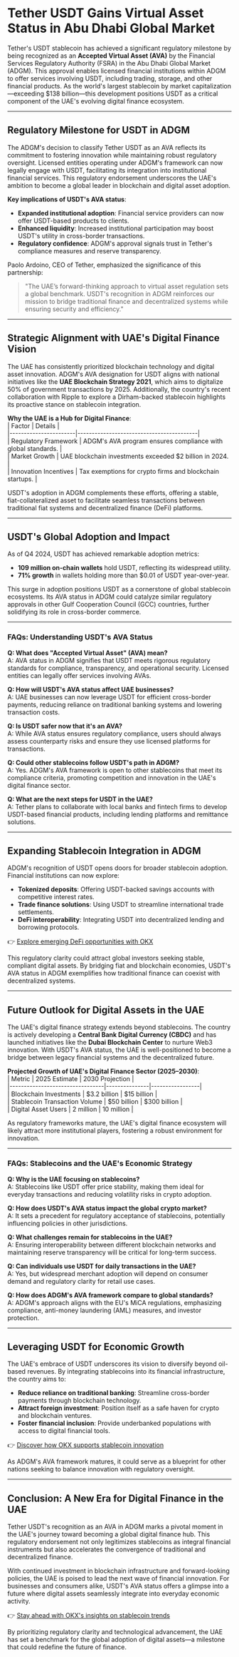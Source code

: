 # Tether USDT Gains Virtual Asset Status in Abu Dhabi Global Market  

Tether's USDT stablecoin has achieved a significant regulatory milestone by being recognized as an **Accepted Virtual Asset (AVA)** by the Financial Services Regulatory Authority (FSRA) in the Abu Dhabi Global Market (ADGM). This approval enables licensed financial institutions within ADGM to offer services involving USDT, including trading, storage, and other financial products. As the world's largest stablecoin by market capitalization—exceeding $138 billion—this development positions USDT as a critical component of the UAE's evolving digital finance ecosystem.  

---

## Regulatory Milestone for USDT in ADGM  

The ADGM's decision to classify Tether USDT as an AVA reflects its commitment to fostering innovation while maintaining robust regulatory oversight. Licensed entities operating under ADGM's framework can now legally engage with USDT, facilitating its integration into institutional financial services. This regulatory endorsement underscores the UAE's ambition to become a global leader in blockchain and digital asset adoption.  

**Key implications of USDT's AVA status**:  
- **Expanded institutional adoption**: Financial service providers can now offer USDT-based products to clients.  
- **Enhanced liquidity**: Increased institutional participation may boost USDT's utility in cross-border transactions.  
- **Regulatory confidence**: ADGM's approval signals trust in Tether's compliance measures and reserve transparency.  

Paolo Ardoino, CEO of Tether, emphasized the significance of this partnership:  
> "The UAE’s forward-thinking approach to virtual asset regulation sets a global benchmark. USDT's recognition in ADGM reinforces our mission to bridge traditional finance and decentralized systems while ensuring security and efficiency."  

---

## Strategic Alignment with UAE's Digital Finance Vision  

The UAE has consistently prioritized blockchain technology and digital asset innovation. ADGM's AVA designation for USDT aligns with national initiatives like the **UAE Blockchain Strategy 2021**, which aims to digitalize 50% of government transactions by 2025. Additionally, the country's recent collaboration with Ripple to explore a Dirham-backed stablecoin highlights its proactive stance on stablecoin integration.  

**Why the UAE is a Hub for Digital Finance**:  
| Factor                | Details                                  |  
|-----------------------|------------------------------------------|  
| Regulatory Framework  | ADGM's AVA program ensures compliance with global standards. |  
| Market Growth         | UAE blockchain investments exceeded $2 billion in 2024. |  
| Innovation Incentives | Tax exemptions for crypto firms and blockchain startups. |  

USDT's adoption in ADGM complements these efforts, offering a stable, fiat-collateralized asset to facilitate seamless transactions between traditional fiat systems and decentralized finance (DeFi) platforms.  

---

## USDT's Global Adoption and Impact  

As of Q4 2024, USDT has achieved remarkable adoption metrics:  
- **109 million on-chain wallets** hold USDT, reflecting its widespread utility.  
- **71% growth** in wallets holding more than $0.01 of USDT year-over-year.  

This surge in adoption positions USDT as a cornerstone of global stablecoin ecosystems. Its AVA status in ADGM could catalyze similar regulatory approvals in other Gulf Cooperation Council (GCC) countries, further solidifying its role in cross-border commerce.  

---

### FAQs: Understanding USDT's AVA Status  

**Q: What does "Accepted Virtual Asset" (AVA) mean?**  
A: AVA status in ADGM signifies that USDT meets rigorous regulatory standards for compliance, transparency, and operational security. Licensed entities can legally offer services involving AVAs.  

**Q: How will USDT's AVA status affect UAE businesses?**  
A: UAE businesses can now leverage USDT for efficient cross-border payments, reducing reliance on traditional banking systems and lowering transaction costs.  

**Q: Is USDT safer now that it's an AVA?**  
A: While AVA status ensures regulatory compliance, users should always assess counterparty risks and ensure they use licensed platforms for transactions.  

**Q: Could other stablecoins follow USDT's path in ADGM?**  
A: Yes. ADGM's AVA framework is open to other stablecoins that meet its compliance criteria, promoting competition and innovation in the UAE's digital finance sector.  

**Q: What are the next steps for USDT in the UAE?**  
A: Tether plans to collaborate with local banks and fintech firms to develop USDT-based financial products, including lending platforms and remittance solutions.  

---

## Expanding Stablecoin Integration in ADGM  

ADGM's recognition of USDT opens doors for broader stablecoin adoption. Financial institutions can now explore:  
- **Tokenized deposits**: Offering USDT-backed savings accounts with competitive interest rates.  
- **Trade finance solutions**: Using USDT to streamline international trade settlements.  
- **DeFi interoperability**: Integrating USDT into decentralized lending and borrowing protocols.  

👉 [Explore emerging DeFi opportunities with OKX](https://bit.ly/okx-bonus)  

This regulatory clarity could attract global investors seeking stable, compliant digital assets. By bridging fiat and blockchain economies, USDT's AVA status in ADGM exemplifies how traditional finance can coexist with decentralized systems.  

---

## Future Outlook for Digital Assets in the UAE  

The UAE's digital finance strategy extends beyond stablecoins. The country is actively developing a **Central Bank Digital Currency (CBDC)** and has launched initiatives like the **Dubai Blockchain Center** to nurture Web3 innovation. With USDT's AVA status, the UAE is well-positioned to become a bridge between legacy financial systems and the decentralized future.  

**Projected Growth of UAE's Digital Finance Sector (2025–2030)**:  
| Metric                          | 2025 Estimate | 2030 Projection |  
|---------------------------------|---------------|-----------------|  
| Blockchain Investments         | $3.2 billion  | $15 billion     |  
| Stablecoin Transaction Volume  | $50 billion   | $300 billion    |  
| Digital Asset Users            | 2 million     | 10 million      |  

As regulatory frameworks mature, the UAE's digital finance ecosystem will likely attract more institutional players, fostering a robust environment for innovation.  

---

### FAQs: Stablecoins and the UAE's Economic Strategy  

**Q: Why is the UAE focusing on stablecoins?**  
A: Stablecoins like USDT offer price stability, making them ideal for everyday transactions and reducing volatility risks in crypto adoption.  

**Q: How does USDT's AVA status impact the global crypto market?**  
A: It sets a precedent for regulatory acceptance of stablecoins, potentially influencing policies in other jurisdictions.  

**Q: What challenges remain for stablecoins in the UAE?**  
A: Ensuring interoperability between different blockchain networks and maintaining reserve transparency will be critical for long-term success.  

**Q: Can individuals use USDT for daily transactions in the UAE?**  
A: Yes, but widespread merchant adoption will depend on consumer demand and regulatory clarity for retail use cases.  

**Q: How does ADGM's AVA framework compare to global standards?**  
A: ADGM's approach aligns with the EU's MiCA regulations, emphasizing compliance, anti-money laundering (AML) measures, and investor protection.  

---

## Leveraging USDT for Economic Growth  

The UAE's embrace of USDT underscores its vision to diversify beyond oil-based revenues. By integrating stablecoins into its financial infrastructure, the country aims to:  
- **Reduce reliance on traditional banking**: Streamline cross-border payments through blockchain technology.  
- **Attract foreign investment**: Position itself as a safe haven for crypto and blockchain ventures.  
- **Foster financial inclusion**: Provide underbanked populations with access to digital financial tools.  

👉 [Discover how OKX supports stablecoin innovation](https://bit.ly/okx-bonus)  

As ADGM's AVA framework matures, it could serve as a blueprint for other nations seeking to balance innovation with regulatory oversight.  

---

## Conclusion: A New Era for Digital Finance in the UAE  

Tether USDT's recognition as an AVA in ADGM marks a pivotal moment in the UAE's journey toward becoming a global digital finance hub. This regulatory endorsement not only legitimizes stablecoins as integral financial instruments but also accelerates the convergence of traditional and decentralized finance.  

With continued investment in blockchain infrastructure and forward-looking policies, the UAE is poised to lead the next wave of financial innovation. For businesses and consumers alike, USDT's AVA status offers a glimpse into a future where digital assets seamlessly integrate into everyday economic activity.  

👉 [Stay ahead with OKX's insights on stablecoin trends](https://bit.ly/okx-bonus)  

By prioritizing regulatory clarity and technological advancement, the UAE has set a benchmark for the global adoption of digital assets—a milestone that could redefine the future of finance.